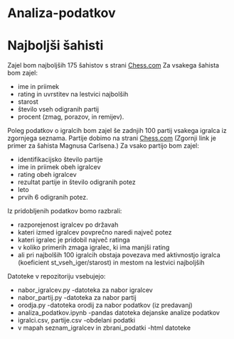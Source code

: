 Analiza-podatkov
===================================
Najboljši šahisti
===================================


Zajel bom najboljših 175 šahistov s strani 
[Chess.com](https://www.chess.com/players?page=1)
Za vsakega šahista bom zajel:
* ime in priimek
* rating in uvrstitev na lestvici najbolših
* starost
* število vseh odigranih partij
* procent (zmag, porazov, in remijev).

Poleg podatkov o igralcih bom zajel še zadnjih 100 partij vsakega igralca iz zgornjega seznama.
Partije dobimo na strani [Chess.com](https://www.chess.com/games/search?opening=&openingId=&p1=Magnus%Carlsen&p2=&sort=&page=1)
(Zgornji link je primer za šahista Magnusa Carlsena.)
Za vsako partijo bom zajel:

* identifikacijsko število partije
* ime in priimek obeh igralcev
* rating obeh igralcev
* rezultat partije in število odigranih potez
* leto
* prvih 6 odigranih potez.

Iz pridobljenih podatkov bomo razbrali:

* razporejenost igralcev po državah
* kateri izmed igralcev povprečno naredi največ potez
* kateri igralec je pridobil največ ratinga
* v koliko primerih zmaga igralec, ki ima manjši rating
* ali pri najbolših 100 igralcih obstaja povezava med aktivnostjo igralca (koeficient st_vseh_iger/starost) in mestom na lestvici najboljših

Datoteke v repozitoriju vsebujejo:

* nabor_igralcev.py -datoteka za nabor igralcev
* nabor_partij.py -datoteka za nabor partij
* orodja.py -datoteka orodij za nabor podatkov (iz predavanj)
* analiza_podatkov.ipynb -pandas datoteka dejanske analize podatkov
* igralci.csv, partije.csv -obdelani podatki
* v mapah seznam_igralcev in zbrani_podatki -html datoteke